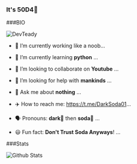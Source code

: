 ### It's **50D4**🍾

###BIO

<p align="left"> <img src="https://komarev.com/ghpvc/?username=DevTeady" alt="DevTeady" /> </p>

- 🔭 I’m currently working like a noob...

- 🌱 I’m currently learning **python** ...

- 👯 I’m looking to collaborate on **Youtube** ...

- 🧐 I’m looking for help with **mankinds** ...

- 💬 Ask me about **nothing** ...

- ✈️ How to reach me: https://t.me/DarkSoda01...

- 🗣️ Pronouns: **dark**🌚 then **soda**🍾 ...

- 😃 Fun fact: **Don't Trust Soda Anyways**! ...


###Stats

![Github Stats](https://github-readme-stats.vercel.app/api?username=DevTeady&show_icons=true&title_color=333&icon_color=333&include_all_commits=true&theme=onedark&cache_seconds=86400)
